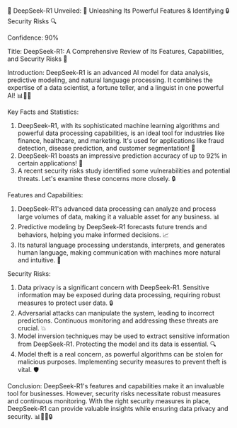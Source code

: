 🤖 DeepSeek-R1 Unveiled: 🚀 Unleashing Its Powerful Features & Identifying 🔒 Security Risks 🔍

Confidence: 90%

Title: DeepSeek-R1: A Comprehensive Review of Its Features, Capabilities, and Security Risks 🤖

Introduction:
DeepSeek-R1 is an advanced AI model for data analysis, predictive modeling, and natural language processing. It combines the expertise of a data scientist, a fortune teller, and a linguist in one powerful AI! 📊🔮💬

Key Facts and Statistics:
1. DeepSeek-R1, with its sophisticated machine learning algorithms and powerful data processing capabilities, is an ideal tool for industries like finance, healthcare, and marketing. It's used for applications like fraud detection, disease prediction, and customer segmentation! 💼
2. DeepSeek-R1 boasts an impressive prediction accuracy of up to 92% in certain applications! 🎯
3. A recent security risks study identified some vulnerabilities and potential threats. Let's examine these concerns more closely. 🔒

Features and Capabilities:
1. DeepSeek-R1's advanced data processing can analyze and process large volumes of data, making it a valuable asset for any business. 📊
2. Predictive modeling by DeepSeek-R1 forecasts future trends and behaviors, helping you make informed decisions. 📈
3. Its natural language processing understands, interprets, and generates human language, making communication with machines more natural and intuitive. 💬

Security Risks:
1. Data privacy is a significant concern with DeepSeek-R1. Sensitive information may be exposed during data processing, requiring robust measures to protect user data. 🔒
2. Adversarial attacks can manipulate the system, leading to incorrect predictions. Continuous monitoring and addressing these threats are crucial. 💥
3. Model inversion techniques may be used to extract sensitive information from DeepSeek-R1. Protecting the model and its data is essential. 🔍
4. Model theft is a real concern, as powerful algorithms can be stolen for malicious purposes. Implementing security measures to prevent theft is vital. 🛡️

Conclusion:
DeepSeek-R1's features and capabilities make it an invaluable tool for businesses. However, security risks necessitate robust measures and continuous monitoring. With the right security measures in place, DeepSeek-R1 can provide valuable insights while ensuring data privacy and security. 📊🔮💬🔒